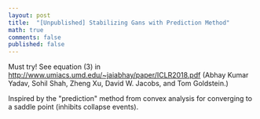 ```yaml
---
layout: post
title:  "[Unpublished] Stabilizing Gans with Prediction Method"
math: true
comments: false
published: false
---
```


Must try! See equation (3) in http://www.umiacs.umd.edu/~jaiabhay/paper/ICLR2018.pdf
(Abhay Kumar Yadav, Sohil Shah, Zheng Xu, David W. Jacobs, and Tom Goldstein.)

Inspired by the "prediction" method from convex analysis for converging to a saddle point (inhibits collapse events).
